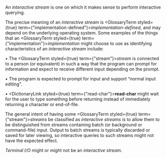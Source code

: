  



An *interactive stream* is one on which it makes sense to perform interactive querying. 



The precise meaning of an *interactive stream* is <GlossaryTerm styled={true} term={"implementation-defined"}><i>implementation-defined</i></GlossaryTerm>, and may depend on the underlying operating system. Some examples of the things that an <GlossaryTerm styled={true} term={"implementation"}><i>implementation</i></GlossaryTerm> might choose to use as identifying characteristics of an *interactive stream* include: 







 



 



*•* The <GlossaryTerm styled={true} term={"stream"}><i>stream</i></GlossaryTerm> is connected to a person (or equivalent) in such a way that the program can prompt for information and expect to receive different input depending on the prompt. 



*•* The program is expected to prompt for input and support “normal input editing”. 



*•* <DictionaryLink styled={true} term={"read-char"}><b>read-char</b></DictionaryLink> might wait for the user to type something before returning instead of immediately returning a character or end-of-file. 



The general intent of having some <GlossaryTerm styled={true} term={"stream"}><i>streams</i></GlossaryTerm> be classified as *interactive streams* is to allow them to be distinguished from streams containing batch (or background or command-file) input. Output to batch streams is typically discarded or saved for later viewing, so interactive queries to such streams might not have the expected effect. 



*Terminal I/O* might or might not be an *interactive stream*. 



